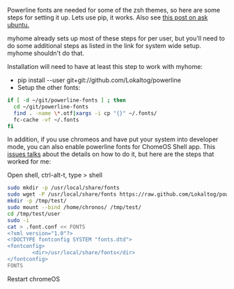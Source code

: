 Powerline fonts are needed for some of the zsh themes, so here are some steps for setting it up.
Lets use pip, it works.
Also see [this post on ask ubuntu.](http://askubuntu.com/questions/283908/how-can-i-install-and-use-powerline-plugin)

myhome already sets up most of these steps for per user, but
you'll need to do some additional steps as listed in the link for system wide setup.  myhome shouldn't do that.

Installation will need to have at least this step to work with myhome:

* pip install --user git+git://github.com/Lokaltog/powerline
* Setup the other fonts:
```sh
if [ -d ~/git/powerline-fonts ] ; then
  cd ~/git/powerline-fonts
  find . -name \*.otf|xargs -i cp "{}" ~/.fonts/
  fc-cache -vf ~/.fonts
fi
```

In addition, if you use chromeos and have put your system into developer mode, you can also enable powerline fonts for ChomeOS Shell app.   This [issues talks](https://code.google.com/p/chromium/issues/detail?id=320364) about the details on how to do it, but here are the steps that worked for me:

Open shell, ctrl-alt-t, type > shell
```sh
sudo mkdir -p /usr/local/share/fonts
sudo wget -P /usr/local/share/fonts https://raw.github.com/Lokaltog/powerline/develop/font/PowerlineSymbols.otf
mkdir -p /tmp/test/
sudo mount --bind /home/chronos/ /tmp/test/
cd /tmp/test/user
sudo -i
cat > .font.conf << FONTS
<?xml version="1.0"?>
<!DOCTYPE fontconfig SYSTEM "fonts.dtd">
<fontconfig>
        <dir>/usr/local/share/fonts</dir>
</fontconfig>
FONTS
```

Restart chromeOS
